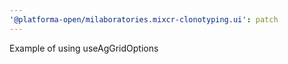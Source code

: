 ```yaml
---
'@platforma-open/milaboratories.mixcr-clonotyping.ui': patch
---
```


Example of using useAgGridOptions
